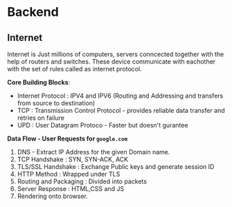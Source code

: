 # Backend 

## Internet
Internet is Just millions of computers, servers conncected together with the help of routers and switches. These device communicate with eachother with the set of rules called as internet protocol. 

**Core Building Blocks**: 
- Internet Protocol : IPV4 and IPV6 (Routing and Addressing and transfers from source to destination)
- TCP : Transmission Control Protocol - provides reliable data transfer and retries on failure
- UPD : User Datagram Protoco - Faster but doesn't gurantee


**Data Flow - User Requests for `google.com`**
1. DNS - Extract IP Address for the given Domain name.
2. TCP Handshake : SYN, SYN-ACK, ACK
3. TLS/SSL Handshake : Exchange Public keys and generate session ID
4. HTTP Method : Wrapped under TLS
5. Routing and Packaging : Divided into packets
6. Server Response : HTML,CSS and JS
7. Rendering onto browser.

